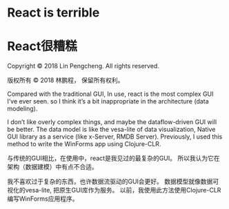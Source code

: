 # React is terrible
# React很糟糕

Copyright © 2018 Lin Pengcheng. All rights reserved.

版权所有 © 2018 林鹏程， 保留所有权利。

Compared with the traditional GUI, In use, 
react is the most complex GUI I’ve ever seen. 
so I think it’s a bit inappropriate in the architecture (data modeling).

I don’t like overly complex things, 
and maybe the dataflow-driven GUI will be better. 
The data model is like the vesa-lite of data visualization,
Native GUI library as a service (like x-Server, RMDB Server). 
Previously, I used this method to write the WinForms app using Clojure-CLR.

与传统的GUI相比，在使用中，react是我见过的最复杂的GUI。
所以我认为它在架构（数据建模）中有点不合适。

我不喜欢过于复杂的东西，也许数据流驱动的GUI会更好。
数据模型就像数据可视化的vesa-lite,
把原生GUI库作为服务。
以前，我使用此方法使用Clojure-CLR编写WinForms应用程序。
